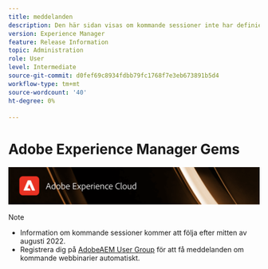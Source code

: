 ```yaml
---
title: meddelanden
description: Den här sidan visas om kommande sessioner inte har definierats än.
version: Experience Manager
feature: Release Information
topic: Administration
role: User
level: Intermediate
source-git-commit: d0fef69c8934fdbb79fc1768f7e3eb673891b5d4
workflow-type: tm+mt
source-wordcount: '40'
ht-degree: 0%

---
```


# Adobe Experience Manager Gems

![](/help/assets/ADX_Gems.png)

>[!NOTE]
>
>* Information om kommande sessioner kommer att följa efter mitten av augusti 2022.
>* Registrera dig på [AdobeAEM User Group](https://aem-augs.adobe.com/) för att få meddelanden om kommande webbinarier automatiskt.